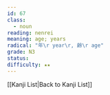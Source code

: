 ```yaml
---
id: 67
class:
  - noun
reading: nenrei
meaning: age; years
radical: "年\r year\r, 齢\r age"
grade: N3
status:
difficulty: ★★
---
```

[[Kanji List|Back to Kanji List]]